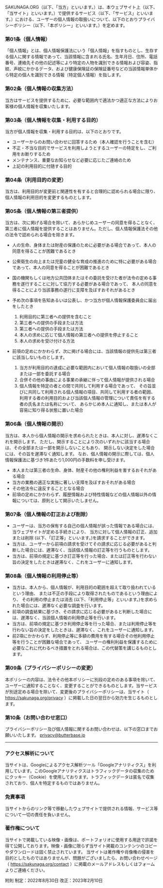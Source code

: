 SAKUNAGA.ORG（以下、「当方」といいます。）は、本ウェブサイト上（以下、「当サイト」といいます。）で提供するサービス（以下、「サービス」といいます。）における、ユーザーの個人情報の取扱いについて、以下のとおりプライバシーポリシー（以下、「本ポリシー」といいます。）を定めます。

### 第01条（個人情報）
「個人情報」とは、個人情報保護法にいう「個人情報」を指すものとし、生存する個人に関する情報であって、当該情報に含まれる氏名、生年月日、住所、電話番号、連絡先その他の記述等により特定の人物を識別できる情報および容姿、指紋、声紋にかかるデータ、および健康保険証の保険証番号などの当該情報単体から特定の個人を識別できる情報（特定個人情報）を指します。


### 第02条（個人情報の収集方法）
当方はサービスを提供するために、必要な範囲内で適法かつ適正な方法によりお客様の個人情報を収集いたします。


### 第03条（個人情報を収集・利用する目的）
当方が個人情報を収集・利用する目的は、以下のとおりです。
- ユーザーからのお問い合わせに回答するため（本人確認を行うことを含む）
- 不正・不当な目的でサービスを利用しようとするユーザーの特定をし、ご利用をお断りするため
- メンテナンス、重要なお知らせなど必要に応じたご連絡のため
- 上記の利用目的に付随する目的

### 第04条（利用目的の変更）
当方は、利用目的が変更前と関連性を有すると合理的に認められる場合に限り、個人情報の利用目的を変更するものとします。

### 第05条（個人情報の第三者提供）
当方は、次に掲げる場合を除いて、あらかじめユーザーの同意を得ることなく、 第三者に個人情報を提供することはありません。ただし、個人情報保護法その他の法令で認められる場合を除きます。

- 人の生命、身体または財産の保護のために必要がある場合であって、本人の同意を得ることが困難であるとき
- 公衆衛生の向上または児童の健全な育成の推進のために特に必要がある場合であって、本人の同意を得ることが困難であるとき
- 国の機関もしくは地方公共団体またはその委託を受けた者が法令の定める事務を遂行することに対して協力する必要がある場合であって、 本人の同意を得ることにより当該事務の遂行に支障を及ぼすおそれがあるとき
- 予め次の事項を告知あるいは公表し、かつ当方が個人情報保護委員会に届出をしたとき

  1. 利用目的に第三者への提供を含むこと
  2. 第三者への提供の手段または方法
  3. 第三者への提供の手段または方法
  4. 本人の求めに応じて個人情報の第三者への提供を停止すること
  5. 本人の求めを受け付ける方法

- 前項の定めにかかわらず、次に掲げる場合には、当該情報の提供先は第三者に該当しないものとします。

  1. 当方が利用目的の達成に必要な範囲内において個人情報の取扱いの全部または一部を委託する場合
  2. 合併その他の事由による事業の承継に伴って個人情報が提供される場合
  3. 個人情報を特定の者との間で共同して利用する場合であって、 その旨並びに共同して利用される個人情報の項目、共同して利用する者の範囲、 利用する者の利用目的および当該個人情報の管理について責任を有する者の氏名または名称について、 あらかじめ本人に通知し、または本人が容易に知り得る状態に置いた場合

### 第06条（個人情報の開示）
当方は、本人から個人情報の開示を求められたときは、本人に対し、遅滞なくこれを開示します。 ただし、開示することにより次のいずれかに該当する場合は、その全部または一部を開示しないこともあり、 開示しない決定をした場合には、その旨を遅滞なく通知します。 なお、個人情報の開示に際しては、個人情報保護法に基づき1件あたり1,000円の手数料を申し受けます。

- 本人または第三者の生命、身体、財産その他の権利利益を害するおそれがある場合
- 当方の業務の適正な実施に著しい支障を及ぼすおそれがある場合
- その他法令に違反することとなる場合
- 前項の定めにかかわらず、履歴情報および特性情報などの個人情報以外の情報については、原則として開示いたしません。

### 第07条（個人情報の訂正および削除）
- ユーザーは、当方の保有する自己の個人情報が誤った情報である場合には、当ウェブサイトが定める手続きにより、 当方に対して個人情報の訂正、追加または削除 (以下、「訂正等」といいます。)を請求することができます。
- 当方は、ユーザーから前項の請求を受けてその請求に応じる必要があると判断した場合には、遅滞なく、当該個人情報の訂正等を行うものとします。
- 当方は、前項の規定に基づき訂正等を行った場合、または訂正等を行わない旨の決定をしたときは遅滞なく、これをユーザーに通知します。

### 第08条（個人情報の利用停止等）
- 当方は、本人から、個人情報が、利用目的の範囲を超えて取り扱われているという理由、 または不正の手段により取得されたものであるという理由により、 その利用の停止または消去 (以下、「利用停止等」といいます。)を求められた場合には、遅滞なく必要な調査を行います。
- 前項の調査結果に基づき、その請求に応じる必要があると判断した場合には、遅滞なく、当該個人情報の利用停止等を行います。
- 当方は、前項の規定に基づき利用停止等を行った場合、または利用停止等を行わない旨の決定をしたときは、遅滞なく、これをユーザーに通知します。
- 前2項にかかわらず、利用停止等に多額の費用を有する場合その他利用停止等を行うことが困難な場合であって、 ユーザーの権利利益を保護するために必要なこれに代わるべき措置をとれる場合は、この代替策を講じるものとします。

### 第09条（プライバシーポリシーの変更）
本ポリシーの内容は、法令その他本ポリシーに別段の定めのある事項を除いて、ユーザーに通知することなく、変更することができるものとします。当サービスが別途定める場合を除いて、変更後のプライバシーポリシーは、当サイト（ https://sakunaga.org/privacy ）に掲載した日の翌日から効力を生じるものとします。

### 第10条（お問い合わせ窓口）
プライバシーポリシー及び個人情報に関するお問い合わせは、以下の窓口までお願いいたします。
privacy@butterbase.jp

---
### アクセス解析について
当サイトは、Googleによるアクセス解析ツール「Googleアナリティクス」を利用しています。このGoogleアナリティクスはトラフィックデータの収集のためにクッキー（Cookie）を使用しております。トラフィックデータは匿名で収集されており、個人を特定するものではありません。

### 免責事項
当サイトからのリンク等で移動したウェブサイトで提供される情報、サービス等について一切の責任を負いません。

### 著作権について
当サイトで掲載している映像・画像は、ポートフォリオに使用する用途で許諾を得て公開しております。映像・画像に限らず当サイト掲載のコンテンツのコピーやダウンロードは固く禁止されています。
当サイトは著作権や肖像権の侵害を目的としたものではありませんが、問題がございましたら、お問い合わせページ（ https://sakunaga.org/contact ）に掲載のメールアドレスもしくはフォームよりご連絡ください。

附則
制定：2022年8月30日
改正：2023年2月10日

